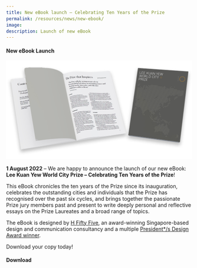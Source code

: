 ```yaml
---
title: New eBook launch – Celebrating Ten Years of the Prize
permalink: /resources/news/new-ebook/
image: 
description: Launch of new eBook 
---
```


#### **New eBook Launch**

![Celebrating Ten Years of the Prize](/images/features/2022/lky-book.png/)

**1 August 2022** – We are happy to announce the launch of our new eBook: **Lee Kuan Yew World City Prize – Celebrating Ten Years of the Prize**! 

This eBook chronicles the ten years of the Prize since its inauguration, celebrates the outstanding cities and individuals that the Prize has recognised over the past six cycles, and brings together the passionate Prize jury members past and present to write deeply personal and reflective essays on the Prize Laureates and a broad range of topics. 

The eBook is designed by [H Fifty Five](https://www.h55studio.com), an award-winning Singapore-based design and communication consultancy and a multiple [President*/s Design Award winner](https://pda.designsingapore.org/presidents-design-award/award-recipients/2012/hanson-ho.html). 

Download your copy today! 

#### **Download**

